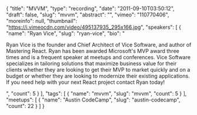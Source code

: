{
  "title": "MVVM",
  "type": "recording",
  "date": "2011-09-10T03:50:12",
  "draft": false,
  "slug": "mvvm",
  "abstract": "",
  "vimeo": "110770406",
  "moreinfo": null,
  "thumbnail": "https://i.vimeocdn.com/video/495137935_295x166.jpg",
  "speakers": [
    {
      "name": "Ryan Vice",
      "slug": "ryan-vice",
      "bio": "<p>Ryan Vice is the founder and Chief Architect of Vice Software, and author of Mastering React. Ryan has been awarded Microsoft's MVP award three times and is a frequent speaker at meetups and conferences. Vice Software specializes in tailoring solutions that maximize business value for their clients whether they are looking to get their MVP to market quickly and on a budget or whether they are looking to modernize their existing applications. If you need help with your next React project contact Ryan today!</p>",
      "count": 5
    }
  ],
  "tags": [
    {
      "name": "mvvm",
      "slug": "mvvm",
      "count": 5
    }
  ],
  "meetups": [
    {
      "name": "Austin CodeCamp",
      "slug": "austin-codecamp",
      "count": 22
    }
  ]
}